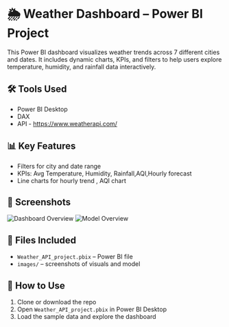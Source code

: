 # 🌦️ Weather Dashboard – Power BI Project

This Power BI dashboard visualizes weather trends across 7 different cities and dates. It includes dynamic charts, KPIs, and filters to help users explore temperature, humidity, and rainfall data interactively.

## 🛠 Tools Used
- Power BI Desktop
- DAX
- API - https://www.weatherapi.com/


## 📊 Key Features
- Filters for city and date range
- KPIs: Avg Temperature, Humidity, Rainfall,AQI,Hourly forecast
- Line charts for hourly trend , AQI chart 

## 📸 Screenshots
![Dashboard Overview](main/WeatherDashboard.PNG)
![Model Overview](main/Model_view.PNG)

## 📂 Files Included
- `Weather_API_project.pbix` – Power BI file
- `images/` – screenshots of visuals and model

## 📘 How to Use
1. Clone or download the repo
2. Open `Weather_API_project.pbix` in Power BI Desktop
3. Load the sample data and explore the dashboard